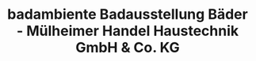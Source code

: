 ---
title: "badambiente Badausstellung Bäder - Mülheimer Handel Haustechnik GmbH & Co. KG"
url: /muelheim-an-der-ruhr/badambiente-badausstellung-baeder-muelheimer-handel-haustechnik-gmbh-und-co-kg/
shop: Badezimmer
---